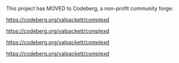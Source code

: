 This project has MOVED to Codeberg, a non-profit community forge:

https://codeberg.org/valpackett/complexd

https://codeberg.org/valpackett/complexd

https://codeberg.org/valpackett/complexd

https://codeberg.org/valpackett/complexd
